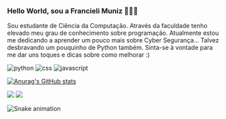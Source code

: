 ### Hello World, sou a Francieli Muniz 👩‍💻😉

Sou estudante de Ciência da Computação. 
Através da faculdade tenho elevado meu grau de conhecimento sobre programação. Atualmente estou me dedicando a aprender um pouco mais sobre Cyber Segurança... Talvez desbravando um pouquinho de Python também. Sinta-se à vontade para me dar uns toques e dicas sobre como melhorar :)

![python]([https://img.shields.io/badge/HTML5-E34F26?style=for-the-badge&logo=html5&logoColor=white](https://img.shields.io/badge/Python-3776AB?style=for-the-badge&logo=python&logoColor=white))
![css](	https://img.shields.io/badge/CSS3-1572B6?style=for-the-badge&logo=css3&logoColor=white)
![javascript](https://img.shields.io/badge/JavaScript-323330?style=for-the-badge&logo=javascript&logoColor=F7DF1E)

[![Anurag's GitHub stats](https://github-readme-stats.vercel.app/api?username=FranMuniz&theme=dracula)](https://github.com/anuraghazra/github-readme-stats)

<div> 
  
  <a href="https://www.instagram.com/sh3iva" target="_blank"><img src="https://img.shields.io/badge/-Instagram-%23E4405F?style=for-the-badge&logo=instagram&logoColor=white" target="_blank"></a>
  <a href="https://www.linkedin.com/in/francielimuniz/" target="_blank"><img src="https://img.shields.io/badge/-LinkedIn-%230077B5?style=for-the-badge&logo=linkedin&logoColor=white" target="_blank"></a>

![Snake animation](https://github.com/FranMuniz/FranMuniz/blob/output/github-contribution-grid-snake.svg)
